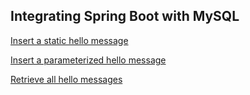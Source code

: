 ## Integrating Spring Boot with MySQL

[Insert a static hello message](http://cs5200-spring2018-patel.us-east-2.elasticbeanstalk.com/api/hello/insert)

[Insert a parameterized hello message](http://cs5200-spring2018-patel.us-east-2.elasticbeanstalk.com/api/hello/insert/Some%20parameterized%20message)

[Retrieve all hello messages](http://cs5200-spring2018-patel.us-east-2.elasticbeanstalk.com/api/hello/select/all)
